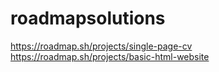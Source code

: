 # roadmapsolutions

https://roadmap.sh/projects/single-page-cv
https://roadmap.sh/projects/basic-html-website
